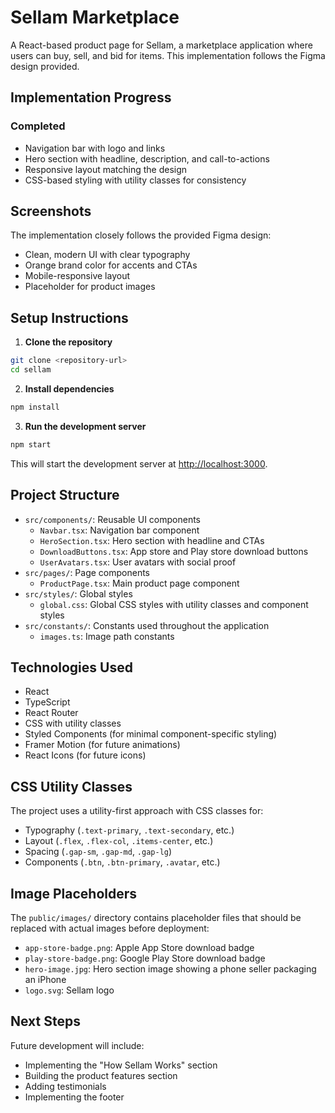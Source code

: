 # Sellam Marketplace

A React-based product page for Sellam, a marketplace application where users can buy, sell, and bid for items. This implementation follows the Figma design provided.

## Implementation Progress

### Completed
- Navigation bar with logo and links
- Hero section with headline, description, and call-to-actions
- Responsive layout matching the design
- CSS-based styling with utility classes for consistency

## Screenshots

The implementation closely follows the provided Figma design:

- Clean, modern UI with clear typography
- Orange brand color for accents and CTAs
- Mobile-responsive layout
- Placeholder for product images

## Setup Instructions

1. **Clone the repository**

```bash
git clone <repository-url>
cd sellam
```

2. **Install dependencies**

```bash
npm install
```

3. **Run the development server**

```bash
npm start
```

This will start the development server at [http://localhost:3000](http://localhost:3000).

## Project Structure

- `src/components/`: Reusable UI components
  - `Navbar.tsx`: Navigation bar component
  - `HeroSection.tsx`: Hero section with headline and CTAs
  - `DownloadButtons.tsx`: App store and Play store download buttons
  - `UserAvatars.tsx`: User avatars with social proof
- `src/pages/`: Page components
  - `ProductPage.tsx`: Main product page component
- `src/styles/`: Global styles
  - `global.css`: Global CSS styles with utility classes and component styles
- `src/constants/`: Constants used throughout the application
  - `images.ts`: Image path constants

## Technologies Used

- React
- TypeScript
- React Router
- CSS with utility classes
- Styled Components (for minimal component-specific styling)
- Framer Motion (for future animations)
- React Icons (for future icons)

## CSS Utility Classes

The project uses a utility-first approach with CSS classes for:
- Typography (`.text-primary`, `.text-secondary`, etc.)
- Layout (`.flex`, `.flex-col`, `.items-center`, etc.)
- Spacing (`.gap-sm`, `.gap-md`, `.gap-lg`)
- Components (`.btn`, `.btn-primary`, `.avatar`, etc.)

## Image Placeholders

The `public/images/` directory contains placeholder files that should be replaced with actual images before deployment:

- `app-store-badge.png`: Apple App Store download badge
- `play-store-badge.png`: Google Play Store download badge
- `hero-image.jpg`: Hero section image showing a phone seller packaging an iPhone
- `logo.svg`: Sellam logo

## Next Steps

Future development will include:
- Implementing the "How Sellam Works" section
- Building the product features section
- Adding testimonials
- Implementing the footer 